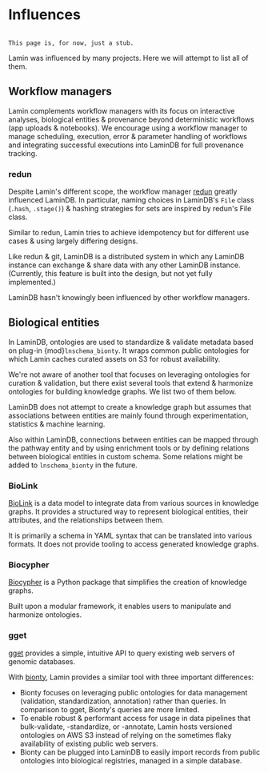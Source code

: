 # Influences

```{note}

This page is, for now, just a stub.

```

Lamin was influenced by many projects. Here we will attempt to list all of them.

## Workflow managers

Lamin complements workflow managers with its focus on interactive analyses, biological entities & provenance beyond deterministic workflows (app uploads & notebooks). We encourage using a workflow manager to manage scheduling, execution, error & parameter handling of workflows and integrating successful executions into LaminDB for full provenance tracking.

### redun

Despite Lamin's different scope, the workflow manager [redun](https://github.com/insitro/redun) greatly influenced LaminDB. In particular, naming choices in LaminDB's `File` class (`.hash`, `.stage()`) & hashing strategies for sets are inspired by redun's File class.

Similar to redun, Lamin tries to achieve idempotency but for different use cases & using largely differing designs.

Like redun & git, LaminDB is a distributed system in which any LaminDB instance can exchange & share data with any other LaminDB instance. (Currently, this feature is built into the design, but not yet fully implemented.)

LaminDB hasn't knowingly been influenced by other workflow managers.

## Biological entities

In LaminDB, ontologies are used to standardize & validate metadata based on plug-in {mod}`lnschema_bionty`. It wraps common public ontologies for which Lamin caches curated assets on S3 for robust availability.

We're not aware of another tool that focuses on leveraging ontologies for curation & validation, but there exist several tools that extend & harmonize ontologies for building knowledge graphs. We list two of them below.

LaminDB does not attempt to create a knowledge graph but assumes that associations between entities are mainly found through experimentation, statistics & machine learning.

Also within LaminDB, connections between entities can be mapped through the pathway entity and by using enrichment tools or by defining relations between biological entities in custom schema. Some relations might be added to `lnschema_bionty` in the future.

### BioLink

[BioLink](https://biolink.github.io/biolink-model/) is a data model to integrate data from various sources in knowledge graphs. It provides a structured way to represent biological entities, their attributes, and the relationships between them.

It is primarily a schema in YAML syntax that can be translated into various formats. It does not provide tooling to access generated knowledge graphs.

### Biocypher

[Biocypher](https://biocypher.org/) is a Python package that simplifies the creation of knowledge graphs.

Built upon a modular framework, it enables users to manipulate and harmonize ontologies.

### gget

[gget](https://github.com/pachterlab/gget) provides a simple, intuitive API to query existing web servers of genomic databases.

With [bionty](https://lamin.ai/docs/bionty), Lamin provides a similar tool with three important differences:

- Bionty focuses on leveraging public ontologies for data management (validation, standardization, annotation) rather than queries. In comparison to gget, Bionty's queries are more limited. 
- To enable robust & performant access for usage in data pipelines that bulk-validate, -standardize, or -annotate, Lamin hosts versioned ontologies on AWS S3 instead of relying on the sometimes flaky availability of existing public web servers.
- Bionty can be plugged into LaminDB to easily import records from public ontologies into biological registries, managed in a simple database.

